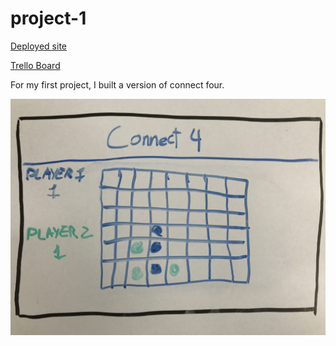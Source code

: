 # project-1
[Deployed site](https://goofy-bassi-70c65a.netlify.com)


[Trello Board](https://trello.com/b/ieLuHWmI/sei-project-1)



For my first project, I built a version of connect four. 



![whiteboard image](images/IMG_1512.jpg)
